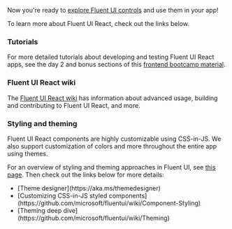 Now you're ready to [explore Fluent UI controls](#/controls/web) and use them in your app!

To learn more about Fluent UI React, check out the links below.

### Tutorials

For more detailed tutorials about developing and testing Fluent UI React apps, see the day 2 and bonus sections of this [frontend bootcamp material](https://microsoft.github.io/frontend-bootcamp/).

### Fluent UI React wiki

The [Fluent UI React wiki](https://github.com/microsoft/fluentui/wiki) has information about advanced usage, building and contributing to Fluent UI React, and more.

### Styling and theming

Fluent UI React components are highly customizable using CSS-in-JS. We also support customization of colors and more throughout the entire app using themes.

For an overview of styling and theming approaches in Fluent UI, see [this page](https://github.com/Microsoft/frontend-bootcamp/tree/master/step2-03/demo). Then check out the links below for more details:

<ul className="md-list--flex">
  <li className="mdut--full">[Theme designer](https://aka.ms/themedesigner)</li>
  <li className="mdut--full">[Customizing CSS-in-JS styled components](https://github.com/microsoft/fluentui/wiki/Component-Styling)</li>
  <li className="mdut--full">[Theming deep dive](https://github.com/microsoft/fluentui/wiki/Theming)</li>
</ul>
